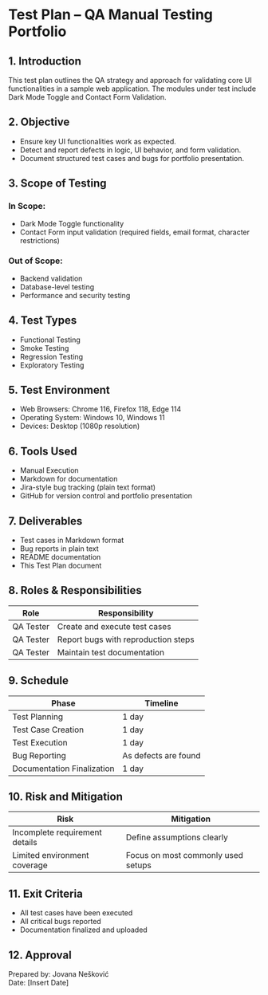 # Test Plan – QA Manual Testing Portfolio

## 1. Introduction

This test plan outlines the QA strategy and approach for validating core UI functionalities in a sample web application. The modules under test include Dark Mode Toggle and Contact Form Validation.

## 2. Objective

- Ensure key UI functionalities work as expected.
- Detect and report defects in logic, UI behavior, and form validation.
- Document structured test cases and bugs for portfolio presentation.

## 3. Scope of Testing

### In Scope:
- Dark Mode Toggle functionality
- Contact Form input validation (required fields, email format, character restrictions)

### Out of Scope:
- Backend validation
- Database-level testing
- Performance and security testing

## 4. Test Types

- Functional Testing
- Smoke Testing
- Regression Testing
- Exploratory Testing

## 5. Test Environment

- Web Browsers: Chrome 116, Firefox 118, Edge 114
- Operating System: Windows 10, Windows 11
- Devices: Desktop (1080p resolution)

## 6. Tools Used

- Manual Execution
- Markdown for documentation
- Jira-style bug tracking (plain text format)
- GitHub for version control and portfolio presentation

## 7. Deliverables

- Test cases in Markdown format
- Bug reports in plain text
- README documentation
- This Test Plan document

## 8. Roles & Responsibilities

| Role     | Responsibility                 |
|----------|--------------------------------|
| QA Tester | Create and execute test cases |
| QA Tester | Report bugs with reproduction steps |
| QA Tester | Maintain test documentation   |

## 9. Schedule

| Phase              | Timeline            |
|--------------------|---------------------|
| Test Planning      | 1 day               |
| Test Case Creation | 1 day               |
| Test Execution     | 1 day               |
| Bug Reporting      | As defects are found|
| Documentation Finalization | 1 day       |

## 10. Risk and Mitigation

| Risk                              | Mitigation                          |
|-----------------------------------|-------------------------------------|
| Incomplete requirement details    | Define assumptions clearly          |
| Limited environment coverage      | Focus on most commonly used setups  |

## 11. Exit Criteria

- All test cases have been executed
- All critical bugs reported
- Documentation finalized and uploaded

## 12. Approval

Prepared by: Jovana Nešković  
Date: [Insert Date]
